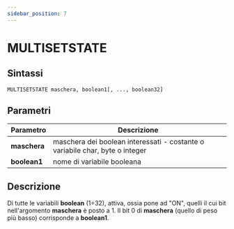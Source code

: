 ```yaml
---
sidebar_position: 7
---
```


# MULTISETSTATE 

## Sintassi

  ```
  MULTISETSTATE	maschera, boolean1[, ..., boolean32]
  ```

## Parametri
|Parametro                | Descrizione                                                                           |                 
|-------------------------|---------------------------------------------------------------------------------------|     
| **maschera**            | maschera dei boolean interessati - costante o variabile char, byte o integer          |
| **boolean1**            | nome di variabile booleana                                                            |               

## Descrizione
Di tutte le variabili **boolean** (1÷32), attiva, ossia pone ad "ON", quelli il cui bit nell'argomento **maschera** è posto a 1. Il bit 0 di **maschera** (quello di peso più basso) corrisponde a **boolean1**.



